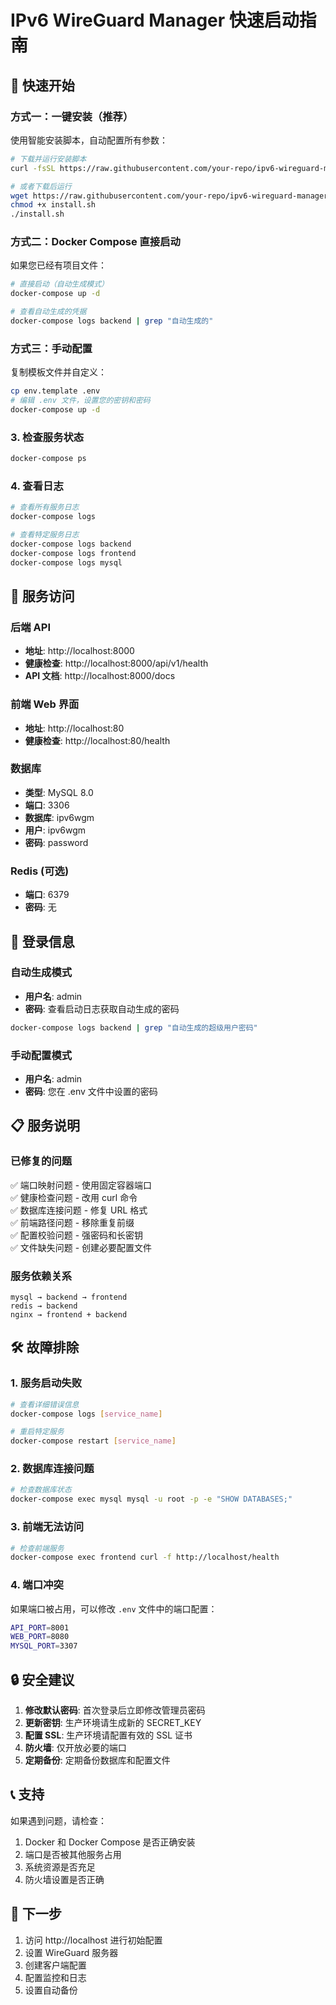 # IPv6 WireGuard Manager 快速启动指南

## 🚀 快速开始

### 方式一：一键安装（推荐）
使用智能安装脚本，自动配置所有参数：
```bash
# 下载并运行安装脚本
curl -fsSL https://raw.githubusercontent.com/your-repo/ipv6-wireguard-manager/main/install.sh | bash

# 或者下载后运行
wget https://raw.githubusercontent.com/your-repo/ipv6-wireguard-manager/main/install.sh
chmod +x install.sh
./install.sh
```

### 方式二：Docker Compose 直接启动
如果您已经有项目文件：
```bash
# 直接启动（自动生成模式）
docker-compose up -d

# 查看自动生成的凭据
docker-compose logs backend | grep "自动生成的"
```

### 方式三：手动配置
复制模板文件并自定义：
```bash
cp env.template .env
# 编辑 .env 文件，设置您的密钥和密码
docker-compose up -d
```

### 3. 检查服务状态
```bash
docker-compose ps
```

### 4. 查看日志
```bash
# 查看所有服务日志
docker-compose logs

# 查看特定服务日志
docker-compose logs backend
docker-compose logs frontend
docker-compose logs mysql
```

## 🔧 服务访问

### 后端 API
- **地址**: http://localhost:8000
- **健康检查**: http://localhost:8000/api/v1/health
- **API 文档**: http://localhost:8000/docs

### 前端 Web 界面
- **地址**: http://localhost:80
- **健康检查**: http://localhost:80/health

### 数据库
- **类型**: MySQL 8.0
- **端口**: 3306
- **数据库**: ipv6wgm
- **用户**: ipv6wgm
- **密码**: password

### Redis (可选)
- **端口**: 6379
- **密码**: 无

## 🔐 登录信息

### 自动生成模式
- **用户名**: admin
- **密码**: 查看启动日志获取自动生成的密码
```bash
docker-compose logs backend | grep "自动生成的超级用户密码"
```

### 手动配置模式
- **用户名**: admin
- **密码**: 您在 .env 文件中设置的密码

## 📋 服务说明

### 已修复的问题
✅ 端口映射问题 - 使用固定容器端口  
✅ 健康检查问题 - 改用 curl 命令  
✅ 数据库连接问题 - 修复 URL 格式  
✅ 前端路径问题 - 移除重复前缀  
✅ 配置校验问题 - 强密码和长密钥  
✅ 文件缺失问题 - 创建必要配置文件  

### 服务依赖关系
```
mysql → backend → frontend
redis → backend
nginx → frontend + backend
```

## 🛠️ 故障排除

### 1. 服务启动失败
```bash
# 查看详细错误信息
docker-compose logs [service_name]

# 重启特定服务
docker-compose restart [service_name]
```

### 2. 数据库连接问题
```bash
# 检查数据库状态
docker-compose exec mysql mysql -u root -p -e "SHOW DATABASES;"
```

### 3. 前端无法访问
```bash
# 检查前端服务
docker-compose exec frontend curl -f http://localhost/health
```

### 4. 端口冲突
如果端口被占用，可以修改 `.env` 文件中的端口配置：
```bash
API_PORT=8001
WEB_PORT=8080
MYSQL_PORT=3307
```

## 🔒 安全建议

1. **修改默认密码**: 首次登录后立即修改管理员密码
2. **更新密钥**: 生产环境请生成新的 SECRET_KEY
3. **配置 SSL**: 生产环境请配置有效的 SSL 证书
4. **防火墙**: 仅开放必要的端口
5. **定期备份**: 定期备份数据库和配置文件

## 📞 支持

如果遇到问题，请检查：
1. Docker 和 Docker Compose 是否正确安装
2. 端口是否被其他服务占用
3. 系统资源是否充足
4. 防火墙设置是否正确

## 🎯 下一步

1. 访问 http://localhost 进行初始配置
2. 设置 WireGuard 服务器
3. 创建客户端配置
4. 配置监控和日志
5. 设置自动备份
